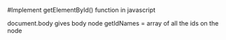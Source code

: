 #Implement getElementById() function in javascript

document.body gives body node
getIdNames = array of all the ids on the node
